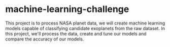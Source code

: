 # machine-learning-challenge
This project is to process NASA planet data, we will create machine learning models capable of classifying candidate exoplanets from the raw dataset.  In this project, we'll process the data, create and tune our models and compare the accuracy of our models.
